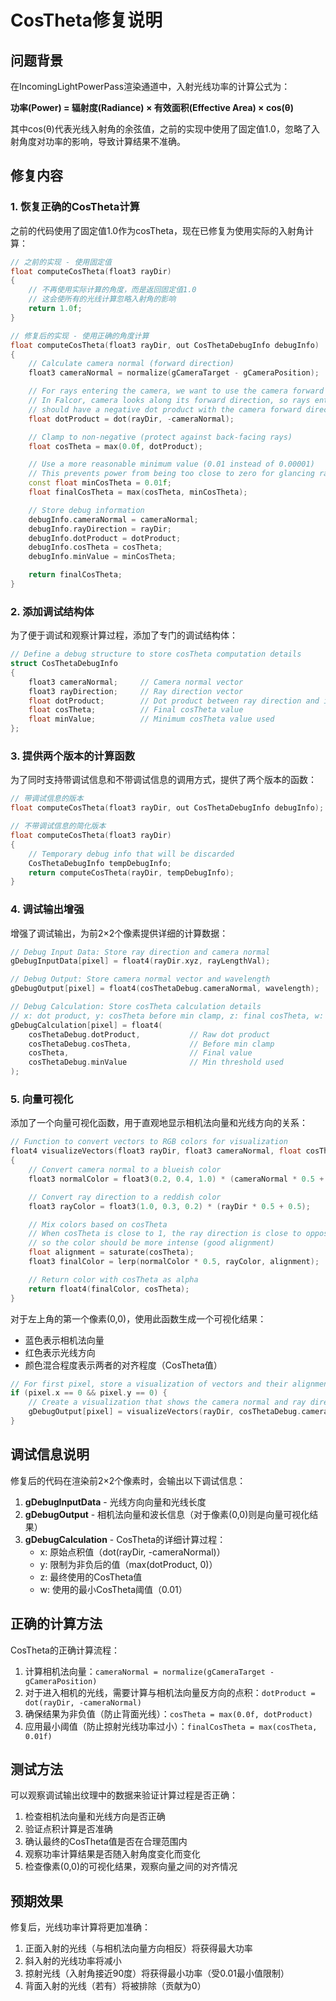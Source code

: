 # CosTheta修复说明

## 问题背景

在IncomingLightPowerPass渲染通道中，入射光线功率的计算公式为：

**功率(Power) = 辐射度(Radiance) × 有效面积(Effective Area) × cos(θ)**

其中cos(θ)代表光线入射角的余弦值，之前的实现中使用了固定值1.0，忽略了入射角度对功率的影响，导致计算结果不准确。

## 修复内容

### 1. 恢复正确的CosTheta计算

之前的代码使用了固定值1.0作为cosTheta，现在已修复为使用实际的入射角计算：

```cpp
// 之前的实现 - 使用固定值
float computeCosTheta(float3 rayDir)
{
    // 不再使用实际计算的角度，而是返回固定值1.0
    // 这会使所有的光线计算忽略入射角的影响
    return 1.0f;
}

// 修复后的实现 - 使用正确的角度计算
float computeCosTheta(float3 rayDir, out CosThetaDebugInfo debugInfo)
{
    // Calculate camera normal (forward direction)
    float3 cameraNormal = normalize(gCameraTarget - gCameraPosition);

    // For rays entering the camera, we want to use the camera forward direction directly
    // In Falcor, camera looks along its forward direction, so rays entering the camera
    // should have a negative dot product with the camera forward direction
    float dotProduct = dot(rayDir, -cameraNormal);

    // Clamp to non-negative (protect against back-facing rays)
    float cosTheta = max(0.0f, dotProduct);

    // Use a more reasonable minimum value (0.01 instead of 0.00001)
    // This prevents power from being too close to zero for glancing rays
    const float minCosTheta = 0.01f;
    float finalCosTheta = max(cosTheta, minCosTheta);

    // Store debug information
    debugInfo.cameraNormal = cameraNormal;
    debugInfo.rayDirection = rayDir;
    debugInfo.dotProduct = dotProduct;
    debugInfo.cosTheta = cosTheta;
    debugInfo.minValue = minCosTheta;

    return finalCosTheta;
}
```

### 2. 添加调试结构体

为了便于调试和观察计算过程，添加了专门的调试结构体：

```cpp
// Define a debug structure to store cosTheta computation details
struct CosThetaDebugInfo
{
    float3 cameraNormal;     // Camera normal vector
    float3 rayDirection;     // Ray direction vector
    float dotProduct;        // Dot product between ray direction and inverse camera normal
    float cosTheta;          // Final cosTheta value
    float minValue;          // Minimum cosTheta value used
};
```

### 3. 提供两个版本的计算函数

为了同时支持带调试信息和不带调试信息的调用方式，提供了两个版本的函数：

```cpp
// 带调试信息的版本
float computeCosTheta(float3 rayDir, out CosThetaDebugInfo debugInfo);

// 不带调试信息的简化版本
float computeCosTheta(float3 rayDir)
{
    // Temporary debug info that will be discarded
    CosThetaDebugInfo tempDebugInfo;
    return computeCosTheta(rayDir, tempDebugInfo);
}
```

### 4. 调试输出增强

增强了调试输出，为前2×2个像素提供详细的计算数据：

```cpp
// Debug Input Data: Store ray direction and camera normal
gDebugInputData[pixel] = float4(rayDir.xyz, rayLengthVal);

// Debug Output: Store camera normal vector and wavelength
gDebugOutput[pixel] = float4(cosThetaDebug.cameraNormal, wavelength);

// Debug Calculation: Store cosTheta calculation details
// x: dot product, y: cosTheta before min clamp, z: final cosTheta, w: min value
gDebugCalculation[pixel] = float4(
    cosThetaDebug.dotProduct,           // Raw dot product
    cosThetaDebug.cosTheta,             // Before min clamp
    cosTheta,                           // Final value
    cosThetaDebug.minValue              // Min threshold used
);
```

### 5. 向量可视化

添加了一个向量可视化函数，用于直观地显示相机法向量和光线方向的关系：

```cpp
// Function to convert vectors to RGB colors for visualization
float4 visualizeVectors(float3 rayDir, float3 cameraNormal, float cosTheta)
{
    // Convert camera normal to a blueish color
    float3 normalColor = float3(0.2, 0.4, 1.0) * (cameraNormal * 0.5 + 0.5);

    // Convert ray direction to a reddish color
    float3 rayColor = float3(1.0, 0.3, 0.2) * (rayDir * 0.5 + 0.5);

    // Mix colors based on cosTheta
    // When cosTheta is close to 1, the ray direction is close to opposite of camera normal
    // so the color should be more intense (good alignment)
    float alignment = saturate(cosTheta);
    float3 finalColor = lerp(normalColor * 0.5, rayColor, alignment);

    // Return color with cosTheta as alpha
    return float4(finalColor, cosTheta);
}
```

对于左上角的第一个像素(0,0)，使用此函数生成一个可视化结果：
- 蓝色表示相机法向量
- 红色表示光线方向
- 颜色混合程度表示两者的对齐程度（CosTheta值）

```cpp
// For first pixel, store a visualization of vectors and their alignment
if (pixel.x == 0 && pixel.y == 0) {
    // Create a visualization that shows the camera normal and ray direction
    gDebugOutput[pixel] = visualizeVectors(rayDir, cosThetaDebug.cameraNormal, cosTheta);
}
```

## 调试信息说明

修复后的代码在渲染前2×2个像素时，会输出以下调试信息：

1. **gDebugInputData** - 光线方向向量和光线长度
2. **gDebugOutput** - 相机法向量和波长信息（对于像素(0,0)则是向量可视化结果）
3. **gDebugCalculation** - CosTheta的详细计算过程：
   - x: 原始点积值（dot(rayDir, -cameraNormal)）
   - y: 限制为非负后的值（max(dotProduct, 0)）
   - z: 最终使用的CosTheta值
   - w: 使用的最小CosTheta阈值（0.01）

## 正确的计算方法

CosTheta的正确计算流程：

1. 计算相机法向量：`cameraNormal = normalize(gCameraTarget - gCameraPosition)`
2. 对于进入相机的光线，需要计算与相机法向量反方向的点积：`dotProduct = dot(rayDir, -cameraNormal)`
3. 确保结果为非负值（防止背面光线）：`cosTheta = max(0.0f, dotProduct)`
4. 应用最小阈值（防止掠射光线功率过小）：`finalCosTheta = max(cosTheta, 0.01f)`

## 测试方法

可以观察调试输出纹理中的数据来验证计算过程是否正确：

1. 检查相机法向量和光线方向是否正确
2. 验证点积计算是否准确
3. 确认最终的CosTheta值是否在合理范围内
4. 观察功率计算结果是否随入射角度变化而变化
5. 检查像素(0,0)的可视化结果，观察向量之间的对齐情况

## 预期效果

修复后，光线功率计算将更加准确：

1. 正面入射的光线（与相机法向量方向相反）将获得最大功率
2. 斜入射的光线功率将减小
3. 掠射光线（入射角接近90度）将获得最小功率（受0.01最小值限制）
4. 背面入射的光线（若有）将被排除（贡献为0）

